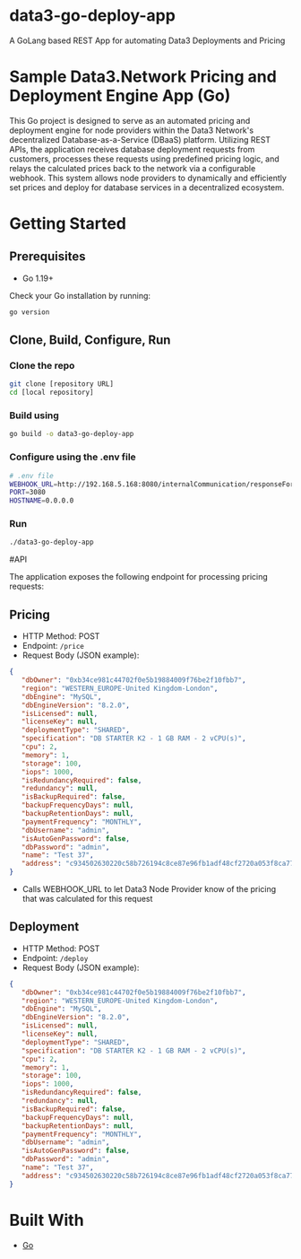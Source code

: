 # data3-go-deploy-app
A GoLang based REST App for automating Data3 Deployments and Pricing

# Sample Data3.Network Pricing and Deployment Engine App (Go)

This Go project is designed to serve as an automated pricing and deployment engine for node providers within the 
Data3 Network's decentralized Database-as-a-Service (DBaaS) platform. 
Utilizing REST APIs, the application receives database deployment requests from customers, 
processes these requests using predefined pricing logic, and relays the calculated prices back to the 
network via a configurable webhook. This system allows node providers to dynamically and efficiently set 
prices and deploy for database services in a decentralized ecosystem.

# Getting Started

## Prerequisites
* Go 1.19+

Check your Go installation by running:
```bash
go version
```
## Clone, Build, Configure, Run
### Clone the repo
```bash
git clone [repository URL]
cd [local repository]
```

### Build using
```bash
go build -o data3-go-deploy-app
```

### Configure using the .env file
```bash
# .env file
WEBHOOK_URL=http://192.168.5.168:8080/internalCommunication/responseForProposal
PORT=3080
HOSTNAME=0.0.0.0
```

### Run
```bash
./data3-go-deploy-app
```

#API

The application exposes the following endpoint for processing pricing requests:
## Pricing
* HTTP Method: POST
* Endpoint: `/price`
* Request Body (JSON example):
```json
{
   "dbOwner": "0xb34ce981c44702f0e5b19884009f76be2f10fbb7",
   "region": "WESTERN_EUROPE-United Kingdom-London",
   "dbEngine": "MySQL",
   "dbEngineVersion": "8.2.0",
   "isLicensed": null,
   "licenseKey": null,
   "deploymentType": "SHARED",
   "specification": "DB STARTER K2 - 1 GB RAM - 2 vCPU(s)",
   "cpu": 2,
   "memory": 1,
   "storage": 100,
   "iops": 1000,
   "isRedundancyRequired": false,
   "redundancy": null,
   "isBackupRequired": false,
   "backupFrequencyDays": null,
   "backupRetentionDays": null,
   "paymentFrequency": "MONTHLY",
   "dbUsername": "admin",
   "isAutoGenPassword": false,
   "dbPassword": "admin",
   "name": "Test 37",
   "address": "c934502630220c58b726194c8ce87e96fb1adf48cf2720a053f8ca7721101238"
}
```
* Calls WEBHOOK_URL to let Data3 Node Provider know of the pricing that was calculated for this request

## Deployment
* HTTP Method: POST
* Endpoint: `/deploy`
* Request Body (JSON example):
```json
{
   "dbOwner": "0xb34ce981c44702f0e5b19884009f76be2f10fbb7",
   "region": "WESTERN_EUROPE-United Kingdom-London",
   "dbEngine": "MySQL",
   "dbEngineVersion": "8.2.0",
   "isLicensed": null,
   "licenseKey": null,
   "deploymentType": "SHARED",
   "specification": "DB STARTER K2 - 1 GB RAM - 2 vCPU(s)",
   "cpu": 2,
   "memory": 1,
   "storage": 100,
   "iops": 1000,
   "isRedundancyRequired": false,
   "redundancy": null,
   "isBackupRequired": false,
   "backupFrequencyDays": null,
   "backupRetentionDays": null,
   "paymentFrequency": "MONTHLY",
   "dbUsername": "admin",
   "isAutoGenPassword": false,
   "dbPassword": "admin",
   "name": "Test 37",
   "address": "c934502630220c58b726194c8ce87e96fb1adf48cf2720a053f8ca7721101238"
}
```

# Built With
* [Go](https://go.dev/)

